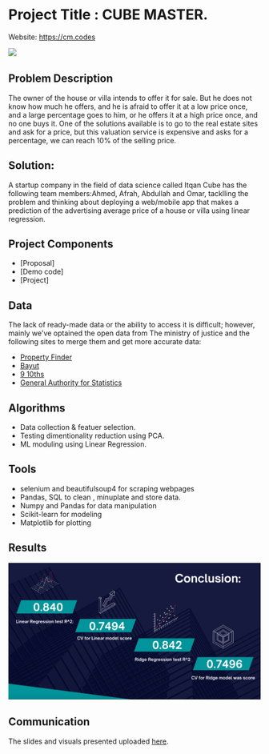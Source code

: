 # Project Title :  CUBE MASTER.

Website: https://cm.codes


<img src="https://cm.codes/img/logo-light.svg" />

## Problem Description

The owner of the house or villa intends to offer it for sale. But he does not know how much he offers, and he is afraid to offer it at a low price once, and a large percentage goes to him, or he offers it at a high price once, and no one buys it. One of the solutions available is to go to the real estate sites and ask for a price, but this valuation service is expensive and asks for a percentage, we can reach 10% of the selling price.


## Solution:
A startup company in the field of data science called Itqan Cube has the following team members:Ahmed, Afrah, Abdullah and Omar, tacklling the problem and thinking about deploying a web/mobile app that makes a prediction of the advertising average price of a house or villa using linear regression.

## Project Components

- [Proposal]
- [Demo code]
- [Project]


## Data

The lack of ready-made data or the ability to access it is difficult; however, mainly we've optained the open data from The ministry of justice and the following sites to merge them and get more accurate data:

- [Property Finder](https://www.propertyfinder.sa/)
- [Bayut](https://www.bayut.sa/)
- [9 10ths](https://map.910ths.sa/riyadh-region/demographic)
- [General Authority for Statistics](https://www.stats.gov.sa/ar/37)



## Algorithms

- Data collection & featuer selection.
- Testing dimentionality reduction using PCA.
- ML moduling using Linear Regression.




## Tools

- selenium and beautifulsoup4 for scraping webpages
- Pandas, SQL to clean , minuplate and store data.
- Numpy and Pandas for data manipulation
- Scikit-learn for modeling
- Matplotlib for plotting

## Results

<img src= https://github.com/AAljmiai/SADAIA_T5_Data_Science_BootCamp_Projects/raw/main/Regression/results.png />

## Communication

The slides and visuals presented uploaded [here](https://github.com/AAljmiai/SADAIA_T5_Data_Science_BootCamp_Projects/blob/main/Regression/presentation/Regression.pdf).




